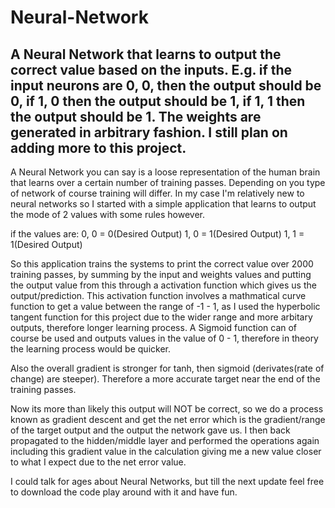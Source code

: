 # Neural-Network
A Neural Network that learns to output the correct value based on the inputs. E.g. if the input neurons are 0, 0, then the output should be 0, if 1, 0 then the output should be 1, if 1, 1 then the output should be 1.  The weights are generated in arbitrary fashion. I still plan on adding more to this project.
-------------------------------------------------------------------------------------------------------------------------------------------

A Neural Network you can say is a loose representation of the human brain that learns over a certain number of training passes. 
Depending on you type of network of course training will differ.
In my case I'm relatively new to neural networks so I started with a simple application that learns to output the mode of 2 values
with some rules however. 

if the values are:
  0, 0 = 0(Desired Output)
  1, 0 = 1(Desired Output)
  1, 1 = 1(Desired Output)
  
So this application trains the systems to print the correct value over 2000 training passes, by summing by the input and weights values
and putting the output value from this through a activation function which gives us the output/prediction. This activation function involves a mathmatical curve function to get a value between the range of -1 - 1, as I used the hyperbolic tangent function for this project due to the wider range and more arbitary outputs, therefore longer learning process. A Sigmoid function can of course be used and outputs values in the value of 0 - 1, therefore in theory the learning process would be quicker. 

Also the overall gradient is stronger for tanh, then sigmoid (derivates(rate of change) are steeper). Therefore a more accurate target near the end of the training passes.

Now its more than likely this output will NOT be correct, so we do a process known as gradient descent and get the net error which is the 
gradient/range of the target output and the output the network gave us. I then back propagated to the hidden/middle layer and performed
the operations again including this gradient value in the calculation giving me a new value closer to what I expect due to the net error value.

I could talk for ages about Neural Networks, but till the next update feel free to download the code play around with it and have fun.

